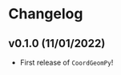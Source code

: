 # Changelog

<!--next-version-placeholder-->

## v0.1.0 (11/01/2022)

- First release of `CoordGeomPy`!